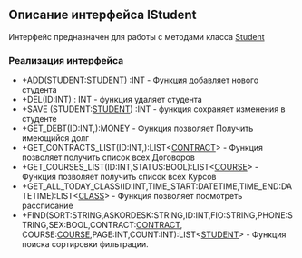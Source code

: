 ## Описание интерфейса IStudent

Интерфейс предназначен для работы с методами класса [Student](Student.md)

### Реализация интерфейса

- +ADD(STUDENT:[STUDENT](Student.md)) :INT - Функция добавляет нового студента
- +DEL(ID:INT)  : INT - функция удаляет студента
- +SAVE (STUDENT:[STUDENT](Student.md)) :INT - функция сохраняет изменения в студенте
- +GET_DEBT(ID:INT,):MONEY - Функция позволяет Получить имеющийся долг
- +GET_CONTRACTS_LIST(ID:INT,):LIST<[CONTRACT](Contract.md)> - Функция позволяет получить список всех Договоров
- +GET_COURSES_LIST(ID:INT,STATUS:BOOL):LIST<[COURSE](Course.md)> - Функция позволяет получить список всех Курсов
- +GET_ALL_TODAY_CLASS(ID:INT,TIME_START:DATETIME,TIME_END:DATETIME):LIST<[CLASS](Class.md)> - Функция позволяет посмотреть рассписание
- +FIND(SORT:STRING,ASKORDESK:STRING,ID:INT,FIO:STRING,PHONE:STRING,SEX:BOOL,CONTRACT:[CONTRACT](Contract.md), COURSE:[COURSE](Course.md),PAGE:INT,COUNT:INT):LIST<[STUDENT](Student.md)> - Функция поиска сортировки фильтрации. 
